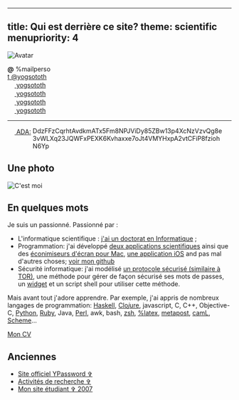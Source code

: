 -----
title: Qui est derrière ce site?
theme: scientific
menupriority: 4
-----

<img src="/Scratch/img/about/FlatAvatar.png" alt="Avatar" class="clean left"/>

<strong>@</strong> %mailperso  
<a href="http://twitter.com/yogsototh"><span class="social">&#116;</span> @yogsototh</a>  
<a href="https://keybase.io/yogsototh"><img src="/Scratch/img/keybase.svg" style="height:16px"/> yogsototh</a>  
[<img src="/Scratch/img/pinboard.png"  class="simple" style="height: 16px"/> yogsototh](http://pinboard.in/u:yogsototh)  
[<img src="/Scratch/img/GitHub-Mark-32px.png"  class="simple" style="height: 16px"/> yogsototh](http://github.com/yogsototh)  
[<img src="/Scratch/img/stackoverflow-logo.png"  class="simple" style="height: 16px"/> yogsototh](http://stackoverflow.com/users/40569/yogsototh)  


<hr style="clear:both"/>

[<img src="/Scratch/img/ada-logo.png"  class="simple" style="height: 16px; border-radius: 50%;"/> ADA:](https://cardanohub.org)
<span style="display:inline-block; word-wrap:break-word; text-align: left; vertical-align: top; max-width: 85%;">
DdzFFzCqrhtAvdkmATx5Fm8NPJViDy85ZBw13p4XcNzVzvQg8e3vWLXq23JQWFxPEXK6Kvhaxxe7oJt4VMYHxpA2vtCFiP8fziohN6Yp
</span>

## Une photo

![C'est moi](/Scratch/img/about/yann1.jpg)

## En quelques mots

Je suis un passionné. Passionné par :

  - L'informatique scientifique : [j'ai un doctorat en Informatique](http://yann.esposito.free.fr/recherche.php?lang=fr) ;
  - Programmation: j'ai développé [deux applications scientifiques](http://yann.esposito.free.fr/logiciels.php) ainsi que des [éconimiseurs d'écran pour Mac](/Scratch/fr/softwares), [une application iOS](http://ypassword.espozito.com) and pas mal d'autres choses; [voir mon github](http://github.com/yogsototh)
  - Sécurité informatique: j'ai modélisé [un protocole sécurisé (similaire à TOR)](http://yann.esposito.free.fr/enseignement/rez0.php#projet), une méthode pour gérer de façon sécurisé ses mots de passes, un [widget](/Scratch/fr/softwares/ypassword) et un script shell pour utiliser cette méthode.

Mais avant tout j'adore apprendre.
Par exemple, j'ai appris de nombreux langages de programmation:
[Haskell](http://haskell.org),
[Clo<i>j</i>ure](http://clojure.org),
javascript, C, C++, Objective-C,
[Python](http://python.org),
[Ruby](http://ruby-lang.org),
Java,
[Perl](http://perl.org),
awk,
bash,
[zsh](http://www.zsh.org),
[%latex](http://www.latex-project.org),
[metapost](http://www.tug.org/metapost.html),
[camL](http://caml.inria.fr),
[Scheme](http://mitpress.mit.edu/sicp/full-text/book/book.html)...

[Mon CV](http://cv.espozito.com)

## Anciennes

- [Site officiel YPassword &#x271E;](http://ypassword.espozito.com)
- [Activités de recherche &#x271E;](http://yann.esposito.free.fr/recherche.php?css=blue&amp;lang=fr)
- [Mon site étudiant &#x271E; 2007](http://yann.esposito.free.fr/)
